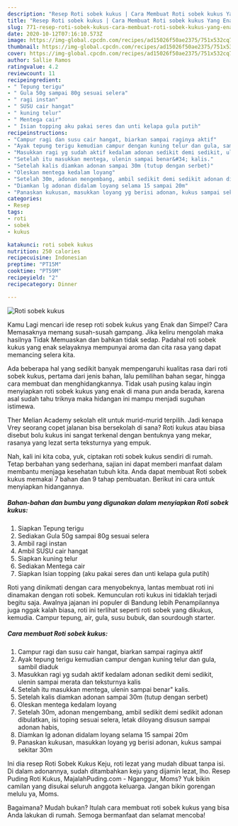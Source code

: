 ```yaml
---
description: "Resep Roti sobek kukus | Cara Membuat Roti sobek kukus Yang Enak Dan Mudah"
title: "Resep Roti sobek kukus | Cara Membuat Roti sobek kukus Yang Enak Dan Mudah"
slug: 771-resep-roti-sobek-kukus-cara-membuat-roti-sobek-kukus-yang-enak-dan-mudah
date: 2020-10-12T07:16:10.573Z
image: https://img-global.cpcdn.com/recipes/ad15026f50ae2375/751x532cq70/roti-sobek-kukus-foto-resep-utama.jpg
thumbnail: https://img-global.cpcdn.com/recipes/ad15026f50ae2375/751x532cq70/roti-sobek-kukus-foto-resep-utama.jpg
cover: https://img-global.cpcdn.com/recipes/ad15026f50ae2375/751x532cq70/roti-sobek-kukus-foto-resep-utama.jpg
author: Sallie Ramos
ratingvalue: 4.2
reviewcount: 11
recipeingredient:
- " Tepung terigu"
- " Gula 50g sampai 80g sesuai selera"
- " ragi instan"
- " SUSU cair hangat"
- " kuning telur"
- " Mentega cair"
- " Isian topping aku pakai seres dan unti kelapa gula putih"
recipeinstructions:
- "Campur ragi dan susu cair hangat, biarkan sampai raginya aktif"
- "Ayak tepung terigu kemudian campur dengan kuning telur dan gula, sambil diaduk"
- "Masukkan ragi yg sudah aktif kedalam adonan sedikit demi sedikit, ulenin sampai merata dan teksturnya kalis"
- "Setelah itu masukkan mentega, ulenin sampai benar&#34; kalis."
- "Setelah kalis diamkan adonan sampai 30m (tutup dengan serbet)"
- "Oleskan mentega kedalam loyang"
- "Setelah 30m, adonan mengembang, ambil sedikit demi sedikit adonan dibulatkan, isi toping sesuai selera, letak diloyang disusun sampai adonan habis,"
- "Diamkan lg adonan didalam loyang selama 15 sampai 20m"
- "Panaskan kukusan, masukkan loyang yg berisi adonan, kukus sampai sekitar 30m"
categories:
- Resep
tags:
- roti
- sobek
- kukus

katakunci: roti sobek kukus 
nutrition: 250 calories
recipecuisine: Indonesian
preptime: "PT15M"
cooktime: "PT59M"
recipeyield: "2"
recipecategory: Dinner

---
```



![Roti sobek kukus](https://img-global.cpcdn.com/recipes/ad15026f50ae2375/751x532cq70/roti-sobek-kukus-foto-resep-utama.jpg)

Kamu Lagi mencari ide resep roti sobek kukus yang Enak dan Simpel? Cara Memasaknya memang susah-susah gampang. Jika keliru mengolah maka hasilnya Tidak Memuaskan dan bahkan tidak sedap. Padahal roti sobek kukus yang enak selayaknya mempunyai aroma dan cita rasa yang dapat memancing selera kita.

Ada beberapa hal yang sedikit banyak mempengaruhi kualitas rasa dari roti sobek kukus, pertama dari jenis bahan, lalu pemilihan bahan segar, hingga cara membuat dan menghidangkannya. Tidak usah pusing kalau ingin menyiapkan roti sobek kukus yang enak di mana pun anda berada, karena asal sudah tahu triknya maka hidangan ini mampu menjadi suguhan istimewa.

Ther Melian Academy sekolah elit untuk murid-murid terpilih. Jadi kenapa Vrey seorang copet jalanan bisa bersekolah di sana? Roti kukus atau biasa disebut bolu kukus ini sangat terkenal dengan bentuknya yang mekar, rasanya yang lezat serta teksturnya yang empuk.


Nah, kali ini kita coba, yuk, ciptakan roti sobek kukus sendiri di rumah. Tetap berbahan yang sederhana, sajian ini dapat memberi manfaat dalam membantu menjaga kesehatan tubuh kita. Anda dapat membuat Roti sobek kukus memakai 7 bahan dan 9 tahap pembuatan. Berikut ini cara untuk menyiapkan hidangannya.

<!--inarticleads1-->

##### Bahan-bahan dan bumbu yang digunakan dalam menyiapkan Roti sobek kukus:

1. Siapkan  Tepung terigu
1. Sediakan  Gula 50g sampai 80g sesuai selera
1. Ambil  ragi instan
1. Ambil  SUSU cair hangat
1. Siapkan  kuning telur
1. Sediakan  Mentega cair
1. Siapkan  Isian topping (aku pakai seres dan unti kelapa gula putih)


Roti yang dinikmati dengan cara menyobeknya, lantas membuat roti ini dinamakan dengan roti sobek. Kemunculan roti kukus ini tidaklah terjadi begitu saja. Awalnya jajanan ini populer di Bandung lebih Penampilannya juga nggak kalah biasa, roti ini terlihat seperti roti sobek yang dikukus, kemudia. Campur tepung, air, gula, susu bubuk, dan sourdough starter. 

<!--inarticleads2-->

##### Cara membuat Roti sobek kukus:

1. Campur ragi dan susu cair hangat, biarkan sampai raginya aktif
1. Ayak tepung terigu kemudian campur dengan kuning telur dan gula, sambil diaduk
1. Masukkan ragi yg sudah aktif kedalam adonan sedikit demi sedikit, ulenin sampai merata dan teksturnya kalis
1. Setelah itu masukkan mentega, ulenin sampai benar&#34; kalis.
1. Setelah kalis diamkan adonan sampai 30m (tutup dengan serbet)
1. Oleskan mentega kedalam loyang
1. Setelah 30m, adonan mengembang, ambil sedikit demi sedikit adonan dibulatkan, isi toping sesuai selera, letak diloyang disusun sampai adonan habis,
1. Diamkan lg adonan didalam loyang selama 15 sampai 20m
1. Panaskan kukusan, masukkan loyang yg berisi adonan, kukus sampai sekitar 30m


Ini dia resep Roti Sobek Kukus Keju, roti lezat yang mudah dibuat tanpa isi. Di dalam adonannya, sudah ditambahkan keju yang dijamin lezat, lho. Resep Puding Roti Kukus, MajalahPuding.com - Nganggur, Moms? Yuk bikin camilan yang disukai seluruh anggota keluarga. Jangan bikin gorengan melulu ya, Moms. 

Bagaimana? Mudah bukan? Itulah cara membuat roti sobek kukus yang bisa Anda lakukan di rumah. Semoga bermanfaat dan selamat mencoba!
